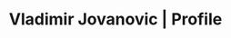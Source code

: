 ---
layout: redirect
permalink: /ps/profile
redir_to: 'https://pluralsight.pxf.io/3rMzk'
sitemap: false
title: 'Vladimir Jovanovic | Profile'
description: ''
image: 'https://www.pluralsight.com/content/pluralsight/en/jcr:content/image-res/file.transform/share-image/image.img.72af5e1a-604b-4b39-8b25-91875e8965d9.jpg'
final_url: 'https://www.pluralsight.com/profile/author/vladimir-jovanovic'
---